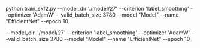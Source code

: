 python train_skf2.py --model_dir './model/27' --criterion 'label_smoothing' --optimizer 'AdamW' --valid_batch_size 3780 --model "Model" --name "EfficientNet" --epoch 10

--model_dir './model/27' --criterion 'label_smoothing' --optimizer 'AdamW' --valid_batch_size 3780 --model "Model" --name "EfficientNet" --epoch 10
